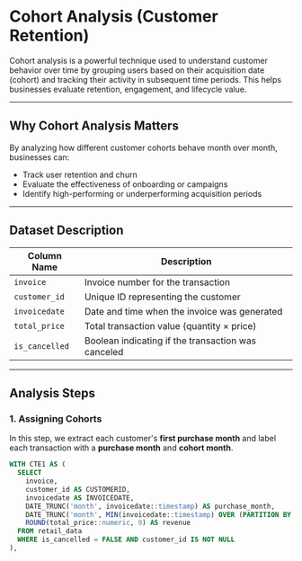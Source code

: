 # Cohort Analysis (Customer Retention)

Cohort analysis is a powerful technique used to understand customer behavior over time by grouping users based on their acquisition date (cohort) and tracking their activity in subsequent time periods. This helps businesses evaluate retention, engagement, and lifecycle value.

---

## Why Cohort Analysis Matters

By analyzing how different customer cohorts behave month over month, businesses can:
- Track user retention and churn
- Evaluate the effectiveness of onboarding or campaigns
- Identify high-performing or underperforming acquisition periods

---

## Dataset Description

| Column Name   | Description |
|---------------|-------------|
| `invoice` | Invoice number for the transaction |
| `customer_id` | Unique ID representing the customer |
| `invoicedate` | Date and time when the invoice was generated |
| `total_price` | Total transaction value (quantity × price) |
| `is_cancelled` | Boolean indicating if the transaction was canceled |

---

## Analysis Steps

### 1. Assigning Cohorts

In this step, we extract each customer's **first purchase month** and label each transaction with a **purchase month** and **cohort month**.

```sql
WITH CTE1 AS (
  SELECT 
    invoice, 
    customer_id AS CUSTOMERID,
    invoicedate AS INVOICEDATE,
    DATE_TRUNC('month', invoicedate::timestamp) AS purchase_month,
    DATE_TRUNC('month', MIN(invoicedate::timestamp) OVER (PARTITION BY customer_id)) AS FIRST_PURCHASE_MONTH,
    ROUND(total_price::numeric, 0) AS revenue
  FROM retail_data
  WHERE is_cancelled = FALSE AND customer_id IS NOT NULL
),
